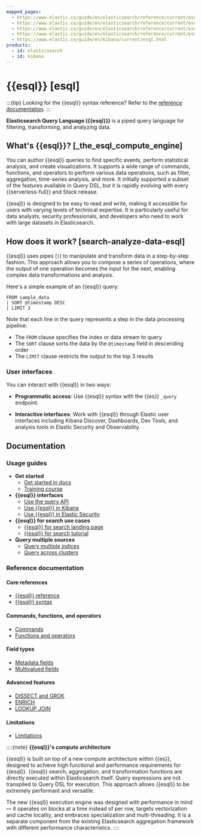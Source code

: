 ```yaml
---
mapped_pages:
  - https://www.elastic.co/guide/en/elasticsearch/reference/current/esql.html
  - https://www.elastic.co/guide/en/elasticsearch/reference/current/esql-getting-started.html
  - https://www.elastic.co/guide/en/elasticsearch/reference/current/esql-using.html
  - https://www.elastic.co/guide/en/elasticsearch/reference/current/esql-examples.html
  - https://www.elastic.co/guide/en/kibana/current/esql.html
products:
  - id: elasticsearch
  - id: kibana
---
```


# {{esql}} [esql]

:::{tip}
Looking for the {{esql}} syntax reference? Refer to the [reference documentation](elasticsearch://reference/query-languages/esql.md).
:::

**Elasticsearch Query Language ({{esql}})** is a piped query language for filtering, transforming, and analyzing data.

## What's {{esql}}? [_the_esql_compute_engine]

You can author {{esql}} queries to find specific events, perform statistical analysis, and create visualizations. It supports a wide range of commands, functions, and operators to perform various data operations, such as filter, aggregation, time-series analysis, and more. It initially supported a subset of the features available in Query DSL, but it is rapidly evolving with every {{serverless-full}} and Stack release.

{{esql}} is designed to be easy to read and write, making it accessible for users with varying levels of technical expertise. It is particularly useful for data analysts, security professionals, and developers who need to work with large datasets in Elasticsearch.

## How does it work? [search-analyze-data-esql]

{{esql}} uses pipes (`|`) to manipulate and transform data in a step-by-step fashion. This approach allows you to compose a series of operations, where the output of one operation becomes the input for the next, enabling complex data transformations and analysis.

Here's a simple example of an {{esql}} query:

```esql
FROM sample_data
| SORT @timestamp DESC
| LIMIT 3
```

Note that each line in the query represents a step in the data processing pipeline:
- The `FROM` clause specifies the index or data stream to query
- The `SORT` clause sorts the data by the `@timestamp` field in descending order
- The `LIMIT` clause restricts the output to the top 3 results

### User interfaces

You can interact with {{esql}} in two ways:

- **Programmatic access**: Use {{esql}} syntax with the {{es}} `_query` endpoint.

- **Interactive interfaces**: Work with {{esql}} through Elastic user interfaces including Kibana Discover, Dashboards, Dev Tools, and analysis tools in Elastic Security and Observability.

## Documentation

### Usage guides
- **Get started**
  - [Get started in docs](/explore-analyze/query-filter/languages/esql-getting-started.md)
  - [Training course](https://www.elastic.co/training/introduction-to-esql)
- **{{esql}} interfaces**
  - [Use the query API](/explore-analyze/query-filter/languages/esql-rest.md)
  - [Use {{esql}} in Kibana](/explore-analyze/query-filter/languages/esql-kibana.md)
  - [Use {{esql}} in Elastic Security](/explore-analyze/query-filter/languages/esql-elastic-security.md)
- **{{esql}} for search use cases**
  - [{{esql}} for search landing page](/solutions/search/esql-for-search.md)
  - [{{esql}} for search tutorial](/solutions/search/esql-search-tutorial.md)
- **Query multiple sources**
  - [Query multiple indices](/explore-analyze/query-filter/languages/esql-multi-index.md)
  - [Query across clusters](/explore-analyze/query-filter/languages/esql-cross-clusters.md)

### Reference documentation

#### Core references
* [{{esql}} reference](elasticsearch://reference/query-languages/esql.md)
* [{{esql}} syntax](elasticsearch://reference/query-languages/esql/esql-syntax.md)

#### Commands, functions, and operators
* [Commands](elasticsearch://reference/query-languages/esql/esql-commands.md)
* [Functions and operators](elasticsearch://reference/query-languages/esql/esql-functions-operators.md)

#### Field types
* [Metadata fields](elasticsearch://reference/query-languages/esql/esql-metadata-fields.md)
* [Multivalued fields](elasticsearch://reference/query-languages/esql/esql-multivalued-fields.md)

#### Advanced features
* [DISSECT and GROK](elasticsearch://reference/query-languages/esql/esql-process-data-with-dissect-grok.md)
* [ENRICH](elasticsearch://reference/query-languages/esql/esql-enrich-data.md)
* [LOOKUP JOIN](elasticsearch://reference/query-languages/esql/esql-lookup-join.md)

#### Limitations
* [Limitations](elasticsearch://reference/query-languages/esql/limitations.md)

::::{note}
**{{esql}}'s compute architecture**

{{esql}} is built on top of a new compute architecture within {{es}}, designed to achieve high functional and performance requirements for {{esql}}. {{esql}} search, aggregation, and transformation functions are directly executed within Elasticsearch itself. Query expressions are not transpiled to Query DSL for execution. This approach allows {{esql}} to be extremely performant and versatile.

The new {{esql}} execution engine was designed with performance in mind — it operates on blocks at a time instead of per row, targets vectorization and cache locality, and embraces specialization and multi-threading. It is a separate component from the existing Elasticsearch aggregation framework with different performance characteristics.
::::
